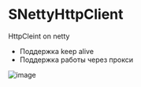 # SNettyHttpClient
HttpCleint on netty

- Поддержка keep alive
- Поддержка работы через прокси

![image](https://user-images.githubusercontent.com/125456822/219156605-c7e271a3-b0dd-4826-88db-5725fa48bc2d.png)
